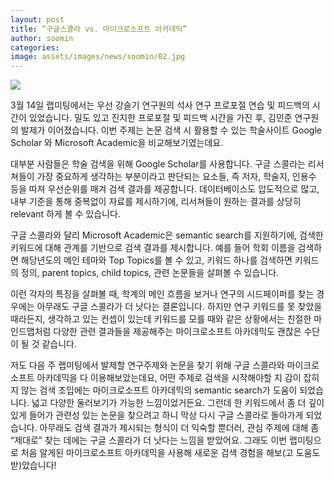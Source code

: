```yaml
---
layout: post
title: “구글스콜라 vs. 마이크로소프트 아카데믹”
author: soomin
categories: 
image: assets/images/news/soomin/02.jpg
---
```


<img src="{{site.baseurl}}/assets/images/news/soomin/02.jpg">

3월 14일 랩미팅에서는 우선 강슬기 연구원의 석사 연구 프로포절 연습 및 피드백의 시간이 있었습니다. 밀도 있고 진지한 프로포절 및 피드백 시간을 가진 후, 김민준 연구원의 발제가 이어졌습니다. 이번 주제는 논문 검색 시 활용할 수 있는 학술사이트 Google Scholar 와 Microsoft Academic을 비교해보기였는데요.

대부분 사람들은 학술 검색을 위해 Google Scholar를 사용합니다. 구글 스콜라는 리서쳐들이 가장 중요하게 생각하는 부분이라고 판단되는 요소들, 즉 저자, 학술지, 인용수 등을 따져 우선순위를 매겨 검색 결과를 제공합니다. 데이터베이스도 압도적으로 많고, 내부 기준을 통해 중복없이 자료를 제시하기에, 리서쳐들이 원하는 결과를 상당히 relevant 하게 볼 수 있습니다. 

구글 스콜라와 달리 Microsoft Academic은 semantic search를 지원하기에, 검색한 키워드에 대해 관계를 기반으로 검색 결과를 제시합니다. 예를 들어 학회 이름을 검색하면 해당년도의 메인 테마와 Top Topics를 볼 수 있고, 키워드 하나를 검색하면 키워드의 정의, parent topics, child topics, 관련 논문들을 살펴볼 수 있습니다.

이런 각자의 특징을 살펴볼 때, 학계의 메인 흐름을 보거나 연구의 시드페이퍼를 찾는 경우에는 아무래도 구글 스콜라가 더 낫다는 결론입니다. 하지만 연구 키워드를 못 찾았을 때라든지, 생각하고 있는 컨셉이 있는데 키워드를 모를 때와 같은 상황에서는 친절한 마인드맵처럼 다양한 관련 결과들을 제공해주는 마이크로소프트 아카데믹도 괜찮은 수단이 될 것 같습니다.

저도 다음 주 랩미팅에서 발제할 연구주제와 논문을 찾기 위해 구글 스콜라와 마이크로소프트 아카데믹을 다 이용해보았는데요, 어떤 주제로 검색을 시작해야할 지 감이 잡히지 않는 검색 초입에는 마이크로소프트 아카데믹의 semantic search가 도움이 되었습니다. 넓고 다양한 둘러보기가 가능한 느낌이었거든요. 그런데 한 키워드에서 좀 더 깊이 있게 들어가 관련성 있는 논문을 찾으려고 하니 막상 다시 구글 스콜라로 돌아가게 되었습니다. 아무래도 검색 결과가 제시되는 형식이 더 익숙할 뿐더러, 관심 주제에 대해 좀 “제대로” 찾는 데에는 구글 스콜라가 더 낫다는 느낌을 받았어요. 그래도 이번 랩미팅으로 처음 알게된 마이크로소프트 아카데믹을 사용해 새로운 검색 경험을 해보(고 도움도 받)았습니다!
